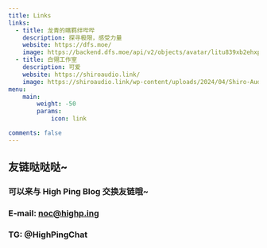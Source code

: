```yaml
---
title: Links
links:
  - title: 龙青的瞎羁绊哔哔
    description: 探寻极限，感受力量
    website: https://dfs.moe/
    image: https://backend.dfs.moe/api/v2/objects/avatar/litu839xb2ehxplt2f.jpg
  - title: 白翎工作室
    description: 可爱
    website: https://shiroaudio.link/
    image: https://shiroaudio.link/wp-content/uploads/2024/04/Shiro-Audio-Banner.png.webp
menu:
    main: 
        weight: -50
        params:
            icon: link

comments: false
---
```

<!--
To use this feature, add `links` section to frontmatter.

This page's frontmatter:

```yaml
links:
  - title: GitHub
    description: GitHub is the world's largest software development platform.
    website: https://github.com
    image: https://github.githubassets.com/images/modules/logos_page/GitHub-Mark.png
  - title: TypeScript
    description: TypeScript is a typed superset of JavaScript that compiles to plain JavaScript.
    website: https://www.typescriptlang.org
    image: ts-logo-128.jpg
```

`image` field accepts both local and external images.

-->
## 友链哒哒哒~
### 可以来与 High Ping Blog 交换友链哦~
### E-mail: noc@highp.ing
### TG: @HighPingChat
